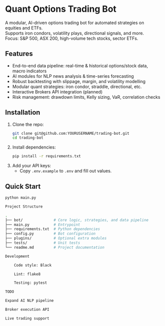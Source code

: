 # Quant Options Trading Bot

A modular, AI-driven options trading bot for automated strategies on equities and ETFs.  
Supports iron condors, volatility plays, directional signals, and more.  
Focus: S&P 500, ASX 200, high-volume tech stocks, sector ETFs.

## Features

- End-to-end data pipeline: real-time & historical options/stock data, macro indicators
- AI modules for NLP news analysis & time-series forecasting
- Robust backtesting with slippage, margin, and volatility modelling
- Modular quant strategies: iron condor, straddle, directional, etc.
- Interactive Brokers API integration (planned)
- Risk management: drawdown limits, Kelly sizing, VaR, correlation checks

## Installation

1. Clone the repo:
    ```sh
    git clone git@github.com:YOURUSERNAME/trading-bot.git
    cd trading-bot
    ```
2. Install dependencies:
    ```sh
    pip install -r requirements.txt
    ```
3. Add your API keys:
    - Copy `.env.example` to `.env` and fill out values.

## Quick Start

```sh
python main.py

Project Structure

.
├── bot/              # Core logic, strategies, and data pipeline
├── main.py           # Entrypoint
├── requirements.txt  # Python dependencies
├── config.py         # Bot configuration
├── plugins/          # Optional extra modules
├── tests/            # Unit tests
└── readme.md         # Project documentation

Development

    Code style: Black

    Lint: flake8

    Testing: pytest

TODO

Expand AI NLP pipeline

Broker execution API

Live trading support
